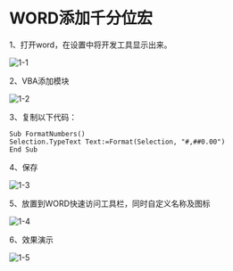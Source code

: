 # WORD添加千分位宏



1、打开word，在设置中将开发工具显示出来。

![1-1](D:\Soft\github文档\docsify\img\3.0\1-1.gif)



2、VBA添加模块

![1-2](D:\Soft\github文档\docsify\img\3.0\1-2.gif)



3、复制以下代码：

```
Sub FormatNumbers()
Selection.TypeText Text:=Format(Selection, "#,##0.00")
End Sub
```



4、保存

![1-3](D:\Soft\github文档\docsify\img\3.0\1-3.gif)



5、放置到WORD快速访问工具栏，同时自定义名称及图标

![1-4](D:\Soft\github文档\docsify\img\3.0\1-4.gif)



6、效果演示

![1-5](D:\Soft\github文档\docsify\img\3.0\1-5.gif)